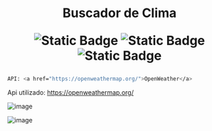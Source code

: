 <h1 align="center"> Buscador de Clima

  ![Static Badge](https://img.shields.io/badge/HTML-orange)
  ![Static Badge](https://img.shields.io/badge/TAILWIND-blue)
  ![Static Badge](https://img.shields.io/badge/JAVASCRIPT-yellow)
</h1>
<div>
  
   ```sh
  API: <a href="https://openweathermap.org/">OpenWeather</a>
  ```

  Api utilizado: https://openweathermap.org/
</div>

![image](https://github.com/Codermex-freelance/BuscadorClima/assets/143505447/01c63a2a-25a8-4286-b6a7-b46e784b1919)

![image](https://github.com/Codermex-freelance/BuscadorClima/assets/143505447/aa4cdbf0-03a7-4a65-8c25-7a4c1ed70a8c)

